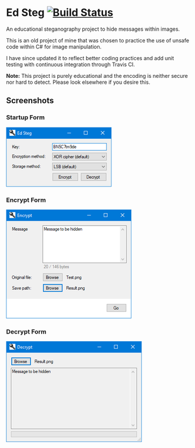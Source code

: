# Ed Steg [![Build Status](https://travis-ci.com/ed-cooper/EdSteg.svg?branch=master)](https://travis-ci.com/ed-cooper/EdSteg)
An educational steganography project to hide messages within images.

This is an old project of mine that was chosen to practice the use of unsafe code within C# for image manipulation.

I have since updated it to reflect better coding practices and add unit testing with continuous integration through Travis CI.

**Note:** This project is purely educational and the encoding is neither secure nor hard to detect. Please look elsewhere if you desire this.

## Screenshots

### Startup Form
![Startup Form](Screenshots/Screenshot%201.png)

### Encrypt Form
![Encrypt Form](Screenshots/Screenshot%202.png)

### Decrypt Form
![Decrypt Form](Screenshots/Screenshot%203.png)
